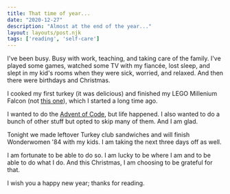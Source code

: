 ```yaml
---
title: That time of year...
date: "2020-12-27"
description: "Almost at the end of the year..."
layout: layouts/post.njk
tags: ['reading', 'self-care']
---
```


I've been busy. Busy with work, teaching, and taking care of the family. I've played some games, watched some TV with my fiancée, lost sleep, and slept in my kid's rooms when they were sick, worried, and relaxed. And then there were birthdays and Christmas. 

I cooked my first turkey (it was delicious) and finished my LEGO Millenium Falcon (not [this one](https://www.lego.com/en-us/product/millennium-falcon-75192)), which I started a long time ago.

I wanted to do the [Advent of Code](https://adventofcode.com), but life happened. I also wanted to do a bunch of other stuff but opted to skip many of them. And I am glad.

Tonight we made leftover Turkey club sandwiches and will finish Wonderwomen '84 with my kids. I am taking the next three days off as well. 

I am fortunate to be able to do so. I am lucky to be where I am and to be able to do what I do. And this Christmas, I am choosing to be grateful for that. 

I wish you a happy new year; thanks for reading. 
